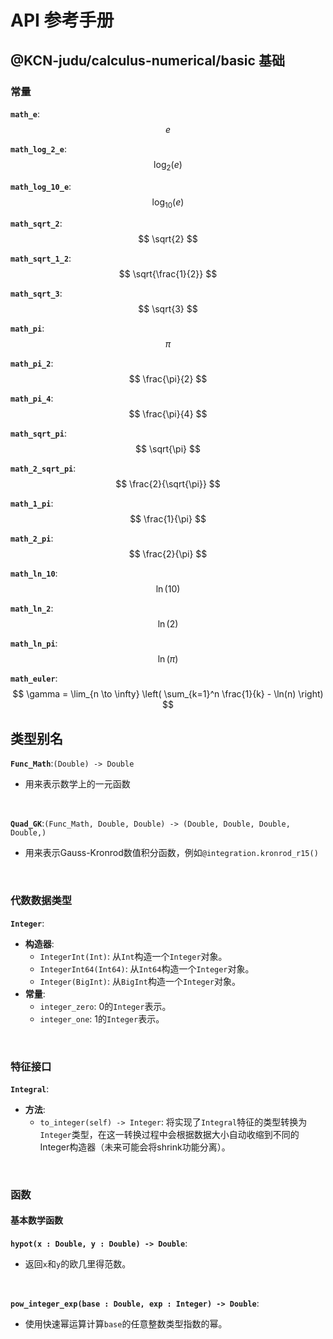 # API 参考手册
## @KCN-judu/calculus-numerical/basic 基础
### 常量

**`math_e`**:  
$$
  e
$$

**`math_log_2_e`**:  
$$
  \log_2(e)
$$

**`math_log_10_e`**:  
$$
  \log_{10}(e)
$$

**`math_sqrt_2`**:    
$$
  \sqrt{2}
$$

**`math_sqrt_1_2`**:   
$$
  \sqrt{\frac{1}{2}}
$$

**`math_sqrt_3`**:  
$$
  \sqrt{3}
$$

**`math_pi`**:  
$$
  \pi
$$

**`math_pi_2`**:  
$$
  \frac{\pi}{2}
$$

**`math_pi_4`**:  
$$
  \frac{\pi}{4}
$$

**`math_sqrt_pi`**: 
$$
  \sqrt{\pi}
$$

**`math_2_sqrt_pi`**: 
$$
  \frac{2}{\sqrt{\pi}}
$$

**`math_1_pi`**: 
$$
  \frac{1}{\pi}
$$

**`math_2_pi`**: 
$$
  \frac{2}{\pi}
$$

**`math_ln_10`**:  
$$
  \ln(10)
$$

**`math_ln_2`**: 
$$
  \ln(2)
$$

**`math_ln_pi`**:    
$$
  \ln(\pi)
$$

**`math_euler`**:  
$$
  \gamma = \lim_{n \to \infty} \left( \sum_{k=1}^n \frac{1}{k} - \ln(n) \right)
$$

## 类型别名

**`Func_Math`**:`(Double) -> Double`

- 用来表示数学上的一元函数

<br>

**`Quad_GK`**:`(Func_Math, Double, Double) -> (Double, Double, Double, Double,)`

- 用来表示Gauss-Kronrod数值积分函数，例如`@integration.kronrod_r15()`

<br>


### 代数数据类型
**`Integer`**:
- __构造器__:
  - `IntegerInt(Int)`: 从`Int`构造一个`Integer`对象。
  - `IntegerInt64(Int64)`: 从`Int64`构造一个`Integer`对象。
  - `Integer(BigInt)`: 从`BigInt`构造一个`Integer`对象。
- __常量__:
  - `integer_zero`: 0的`Integer`表示。
  - `integer_one`: 1的`Integer`表示。

<br>

### 特征接口
**`Integral`**:
- __方法__:
  - `to_integer(self) -> Integer`: 将实现了`Integral`特征的类型转换为`Integer`类型，在这一转换过程中会根据数据大小自动收缩到不同的Integer构造器（未来可能会将shrink功能分离）。

<br>

### 函数
#### 基本数学函数

**`hypot(x : Double, y : Double) -> Double`**:
- 返回`x`和`y`的欧几里得范数。

<br>

**`pow_integer_exp(base : Double, exp : Integer) -> Double`**:
- 使用快速幂运算计算`base`的任意整数类型指数的幂。
